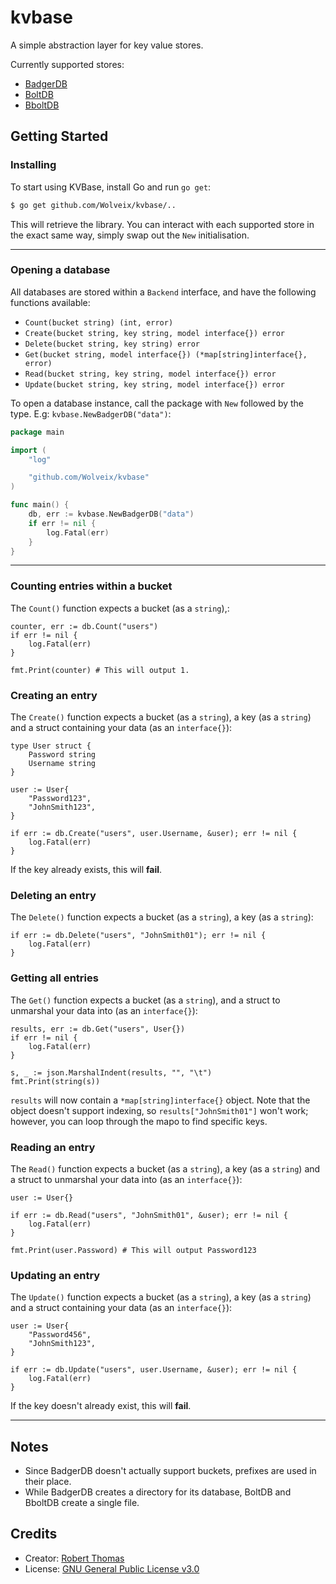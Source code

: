 # kvbase
A simple abstraction layer for key value stores.

Currently supported stores:
- [BadgerDB](https://github.com/dgraph-io/badger)
- [BoltDB](https://github.com/boltdb/bolt)
- [BboltDB](https://github.com/etcd-io/bbolt)

## Getting Started

### Installing

To start using KVBase, install Go and run `go get`:

```sh
$ go get github.com/Wolveix/kvbase/..
```

This will retrieve the library. You can interact with each supported store in the exact same way, simply swap out the `New` initialisation.

<hr>

### Opening a database

All databases are stored within a `Backend` interface, and have the following functions available:

- `Count(bucket string) (int, error)`
- `Create(bucket string, key string, model interface{}) error`
- `Delete(bucket string, key string) error`
- `Get(bucket string, model interface{}) (*map[string]interface{}, error)`
- `Read(bucket string, key string, model interface{}) error`
- `Update(bucket string, key string, model interface{}) error`

To open a database instance, call the package with `New` followed by the type. E.g: `kvbase.NewBadgerDB("data")`:

```go
package main

import (
	"log"

	"github.com/Wolveix/kvbase"
)

func main() {
    db, err := kvbase.NewBadgerDB("data")
    if err != nil {
        log.Fatal(err)
    }
}
```

<hr>

### Counting entries within a bucket

The `Count()` function expects a bucket (as a `string`),:

```
counter, err := db.Count("users")
if err != nil {
    log.Fatal(err)
}

fmt.Print(counter) # This will output 1.
```

### Creating an entry

The `Create()` function expects a bucket (as a `string`), a key (as a `string`) and a struct containing your data (as an `interface{}`):

```
type User struct {
	Password string
	Username string
}

user := User{
    "Password123",
    "JohnSmith123",
}

if err := db.Create("users", user.Username, &user); err != nil {
    log.Fatal(err)
}
```
If the key already exists, this will **fail**.

### Deleting an entry

The `Delete()` function expects a bucket (as a `string`), a key (as a `string`):

```
if err := db.Delete("users", "JohnSmith01"); err != nil {
    log.Fatal(err)
}
```

### Getting all entries

The `Get()` function expects a bucket (as a `string`), and a struct to unmarshal your data into (as an `interface{}`):

```
results, err := db.Get("users", User{})
if err != nil {
    log.Fatal(err)
}

s, _ := json.MarshalIndent(results, "", "\t")
fmt.Print(string(s))
```

`results` will now contain a `*map[string]interface{}` object. Note that the object doesn't support indexing, so `results["JohnSmith01"]` won't work; however, you can loop through the mapo to find specific keys.

### Reading an entry

The `Read()` function expects a bucket (as a `string`), a key (as a `string`) and a struct to unmarshal your data into (as an `interface{}`):

```
user := User{}

if err := db.Read("users", "JohnSmith01", &user); err != nil {
    log.Fatal(err)
}

fmt.Print(user.Password) # This will output Password123
```

### Updating an entry

The `Update()` function expects a bucket (as a `string`), a key (as a `string`) and a struct containing your data (as an `interface{}`):

```
user := User{
    "Password456",
    "JohnSmith123",
}

if err := db.Update("users", user.Username, &user); err != nil {
    log.Fatal(err)
}
```
If the key doesn't already exist, this will **fail**.

<hr>

## Notes

- Since BadgerDB doesn't actually support buckets, prefixes are used in their place.
- While BadgerDB creates a directory for its database, BoltDB and BboltDB create a single file.

## Credits
- Creator: [Robert Thomas](https://github.com/Wolveix)
- License: [GNU General Public License v3.0](https://github.com/Wolveix/kvbase/blob/master/LICENSE)
